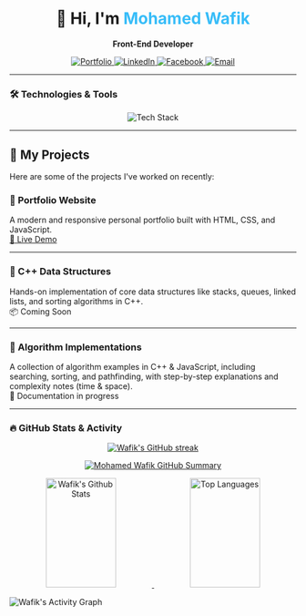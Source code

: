 <h1 align="center">👋 Hi, I'm <span style="color:#38bdf8">Mohamed Wafik</span></h1>

<p align="center"><strong>Front-End Developer</strong></p>

<p align="center">
  <a href="https://my-portfolio-mohamedwafik.netlify.app" target="_blank">
    <img src="https://img.shields.io/badge/Portfolio-0ea5e9?style=for-the-badge&logo=vercel&logoColor=white" alt="Portfolio" />
  </a>
  <a href="https://linkedin.com/in/mohamed-wafik" target="_blank">
    <img src="https://img.shields.io/badge/LinkedIn-0077B5?logo=linkedin&style=for-the-badge&logoColor=white" alt="LinkedIn" />
  </a>
  <a href="https://www.facebook.com/mohamed.wafek.506222" target="_blank">
    <img src="https://img.shields.io/badge/Facebook-1877F2?logo=facebook&style=for-the-badge&logoColor=white" alt="Facebook" />
  </a>
  <a href="mailto:wafikmohamed725@gmail.com" target="_blank">
    <img src="https://img.shields.io/badge/Email-d44638?logo=gmail&style=for-the-badge&logoColor=white" alt="Email" />
  </a>
</p>


---

### 🛠️ Technologies & Tools

<p align="center">
   <img src="https://skillicons.dev/icons?i=html,css,js,react,nextjs,redux,cpp,git" alt="Tech Stack" />
</p>

---

## 🚀 My Projects

Here are some of the projects I've worked on recently:

### 🎨 Portfolio Website  
A modern and responsive personal portfolio built with HTML, CSS, and JavaScript.  
[🔗 Live Demo](https://my-portfolio-mohamedwafik.netlify.app)

---

### 🧮 C++ Data Structures  
Hands-on implementation of core data structures like stacks, queues, linked lists, and sorting algorithms in C++.  
📦 Coming Soon

---

### 🧠 Algorithm Implementations  
A collection of algorithm examples in C++ & JavaScript, including searching, sorting, and pathfinding, with step-by-step explanations and complexity notes (time & space).  
📘 Documentation in progress

---

### 🔥 GitHub Stats & Activity

<p align="center">
  <a href="https://github.com/mohamed-wafik">
    <img src="https://github-readme-streak-stats.herokuapp.com/?user=mohamed-wafik&theme=radical&border=38bdf8&background=0D1117" alt="Wafik's GitHub streak"/>
  </a>
</p>

<p align="center">
  <a href="https://github.com/mohamed-wafik">
    <img src="https://github-profile-summary-cards.vercel.app/api/cards/profile-details?username=mohamed-wafik&theme=radical" alt="Mohamed Wafik GitHub Summary"/>
  </a>
</p>

<p align="center">
  <a href="https://github.com/mohamed-wafik">
    <img alt="Wafik's Github Stats" src="https://denvercoder1-github-readme-stats.vercel.app/api?username=mohamed-wafik&show_icons=true&count_private=true&theme=react&border_color=38bdf8&bg_color=0D1117&title_color=38bdf8&icon_color=38bdf8" height="192px" width="49.5%"/>
  </a>
  <a href="https://github.com/mohamed-wafik">
    <img alt="Top Languages" src="https://denvercoder1-github-readme-stats.vercel.app/api/top-langs/?username=mohamed-wafik&langs_count=8&layout=compact&theme=react&border_color=38bdf8&bg_color=0D1117&title_color=38bdf8&icon_color=38bdf8" height="192px" width="49.5%"/>
  </a>
</p>

![Wafik's Activity Graph](https://github-readme-activity-graph.vercel.app/graph?username=mohamed-wafik&custom_title=Mohamed%20Wafik's%20GitHub%20Activity%20Graph&bg_color=0D1117&color=38bdf8&line=38bdf8&point=38bdf8&area_color=38bdf8&title_color=ffffff&area=true)

